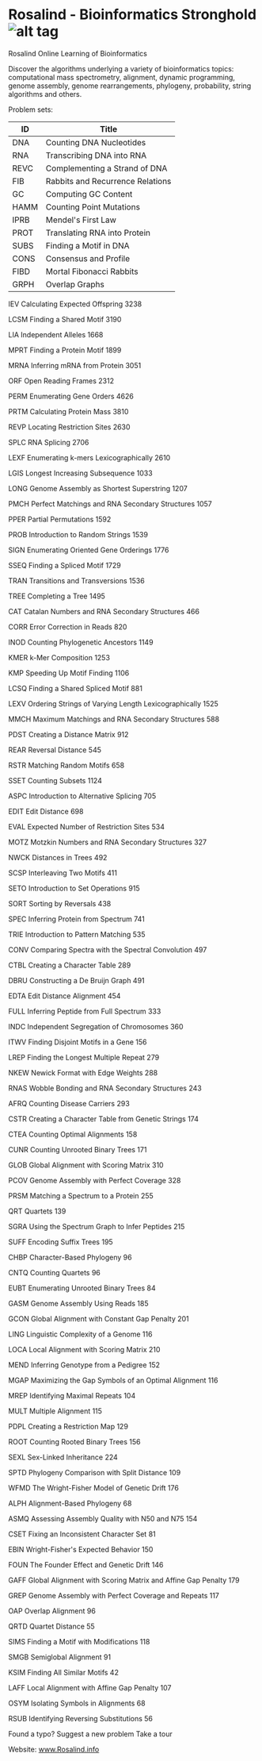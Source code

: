 # Rosalind - Bioinformatics Stronghold ![alt tag](http://rosalind.info/static/img/locations/bioinformatics-stronghold.png?v=1384701438)
Rosalind Online Learning of Bioinformatics

Discover the algorithms underlying a variety of bioinformatics topics: computational mass spectrometry, alignment, dynamic programming, genome assembly, genome rearrangements, phylogeny, probability, string algorithms and others.

Problem sets:

ID |	Title
-----|-----
DNA | Counting DNA Nucleotides
RNA |	Transcribing DNA into RNA	
REVC |	Complementing a Strand of DNA
FIB |	Rabbits and Recurrence Relations
GC |	Computing GC Content
HAMM |	Counting Point Mutations
IPRB |	Mendel's First Law
PROT |	Translating RNA into Protein
SUBS |	Finding a Motif in DNA
CONS | Consensus and Profile	
FIBD	| Mortal Fibonacci Rabbits
GRPH	| Overlap Graphs
 	 	 
IEV	Calculating Expected Offspring	3238	
 	 	 
LCSM	Finding a Shared Motif	3190	
 	 	 
LIA	Independent Alleles	1668	
 	 	 
MPRT	Finding a Protein Motif	1899	
 	 	 
MRNA	Inferring mRNA from Protein	3051	
 	 	 
ORF	Open Reading Frames	2312	
 	 	 
PERM	Enumerating Gene Orders	4626	
 	 	 
PRTM	Calculating Protein Mass	3810	
 	 	 
REVP	Locating Restriction Sites	2630	
 	 	 
SPLC	RNA Splicing	2706	
 	 	 
LEXF	Enumerating k-mers Lexicographically	2610	
 	 	 
LGIS	Longest Increasing Subsequence	1033	
 	 	 
LONG	Genome Assembly as Shortest Superstring	1207	
 	 	 
PMCH	Perfect Matchings and RNA Secondary Structures	1057	
 	 	 
PPER	Partial Permutations	1592	
 	 	 
PROB	Introduction to Random Strings	1539	
 	 	 
SIGN	Enumerating Oriented Gene Orderings	1776	
 	 	 
SSEQ	Finding a Spliced Motif	1729	
 	 	 
TRAN	Transitions and Transversions	1536	
 	 	 
TREE	Completing a Tree	1495	
 	 	 
CAT	Catalan Numbers and RNA Secondary Structures	466	
 	 	 
CORR	Error Correction in Reads	820	
 	 	 
INOD	Counting Phylogenetic Ancestors	1149	
 	 	 
KMER	k-Mer Composition	1253	
 	 	 
KMP	Speeding Up Motif Finding	1106	
 	 	 
LCSQ	Finding a Shared Spliced Motif	881	
 	 	 
LEXV	Ordering Strings of Varying Length Lexicographically	1525	
 	 	 
MMCH	Maximum Matchings and RNA Secondary Structures	588	
 	 	 
PDST	Creating a Distance Matrix	912	
 	 	 
REAR	Reversal Distance	545	
 	 	 
RSTR	Matching Random Motifs	658	
 	 	 
SSET	Counting Subsets	1124	
 	 	 
ASPC	Introduction to Alternative Splicing	705	
 	 	 
EDIT	Edit Distance	698	
 	 	 
EVAL	Expected Number of Restriction Sites	534	
 	 	 
MOTZ	Motzkin Numbers and RNA Secondary Structures	327	
 	 	 
NWCK	Distances in Trees	492	
 	 	 
SCSP	Interleaving Two Motifs	411	
 	 	 
SETO	Introduction to Set Operations	915	
 	 	 
SORT	Sorting by Reversals	438	
 	 	 
SPEC	Inferring Protein from Spectrum	741	
 	 	 
TRIE	Introduction to Pattern Matching	535	
 	 	 
CONV	Comparing Spectra with the Spectral Convolution	497	
 	 	 
CTBL	Creating a Character Table	289	
 	 	 
DBRU	Constructing a De Bruijn Graph	491	
 	 	 
EDTA	Edit Distance Alignment	454	
 	 	 
FULL	Inferring Peptide from Full Spectrum	333	
 	 	 
INDC	Independent Segregation of Chromosomes	360	
 	 	 
ITWV	Finding Disjoint Motifs in a Gene	156	
 	 	 
LREP	Finding the Longest Multiple Repeat	279	
 	 	 
NKEW	Newick Format with Edge Weights	288	
 	 	 
RNAS	Wobble Bonding and RNA Secondary Structures	243	
 	 	 
AFRQ	Counting Disease Carriers	293	
 	 	 
CSTR	Creating a Character Table from Genetic Strings	174	
 	 	 
CTEA	Counting Optimal Alignments	158	
 	 	 
CUNR	Counting Unrooted Binary Trees	171	
 	 	 
GLOB	Global Alignment with Scoring Matrix	310	
 	 	 
PCOV	Genome Assembly with Perfect Coverage	328	
 	 	 
PRSM	Matching a Spectrum to a Protein	255	
 	 	 
QRT	Quartets	139	
 	 	 
SGRA	Using the Spectrum Graph to Infer Peptides	215	
 	 	 
SUFF	Encoding Suffix Trees	195	
 	 	 
CHBP	Character-Based Phylogeny	96	
 	 	 
CNTQ	Counting Quartets	96	
 	 	 
EUBT	Enumerating Unrooted Binary Trees	84	
 	 	 
GASM	Genome Assembly Using Reads	185	
 	 	 
GCON	Global Alignment with Constant Gap Penalty	201	
 	 	 
LING	Linguistic Complexity of a Genome	116	
 	 	 
LOCA	Local Alignment with Scoring Matrix	210	
 	 	 
MEND	Inferring Genotype from a Pedigree	152	
 	 	 
MGAP	Maximizing the Gap Symbols of an Optimal Alignment	116	
 	 	 
MREP	Identifying Maximal Repeats	104	
 	 	 
MULT	Multiple Alignment	115	
 	 	 
PDPL	Creating a Restriction Map	129	
 	 	 
ROOT	Counting Rooted Binary Trees	156	
 	 	 
SEXL	Sex-Linked Inheritance	224	
 	 	 
SPTD	Phylogeny Comparison with Split Distance	109	
 	 	 
WFMD	The Wright-Fisher Model of Genetic Drift	176	
 	 	 
ALPH	Alignment-Based Phylogeny	68	
 	 	 
ASMQ	Assessing Assembly Quality with N50 and N75	154	
 	 	 
CSET	Fixing an Inconsistent Character Set	81	
 	 	 
EBIN	Wright-Fisher's Expected Behavior	150	
 	 	 
FOUN	The Founder Effect and Genetic Drift	146	
 	 	 
GAFF	Global Alignment with Scoring Matrix and Affine Gap Penalty	179	
 	 	 
GREP	Genome Assembly with Perfect Coverage and Repeats	117	
 	 	 
OAP	Overlap Alignment	96	
 	 	 
QRTD	Quartet Distance	55	
 	 	 
SIMS	Finding a Motif with Modifications	118	
 	 	 
SMGB	Semiglobal Alignment	91	
 	 	 
KSIM	Finding All Similar Motifs	42	
 	 	 
LAFF	Local Alignment with Affine Gap Penalty	107	
 	 	 
OSYM	Isolating Symbols in Alignments	68	
 	 	 
RSUB	Identifying Reversing Substitutions	56	
 	 	 
Found a typo? Suggest a new problem Take a tour


Website:
www.Rosalind.info
